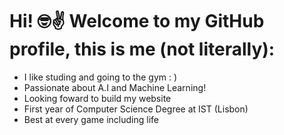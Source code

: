 # Hi! 🤓✌️ Welcome to my GitHub profile, this is me (not literally): 
* I like studing and going to the gym : )
* Passionate about A.I and Machine Learning!
* Looking foward to build my website 
* First year of Computer Science Degree at IST (Lisbon)
* Best at every game including life
  

